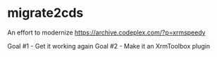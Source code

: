 # migrate2cds
An effort to modernize https://archive.codeplex.com/?p=xrmspeedy

Goal #1 - Get it working again
Goal #2 - Make it an XrmToolbox plugin
